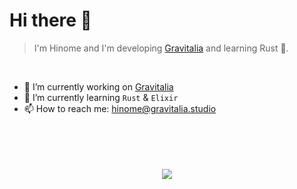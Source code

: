 # Hi there 👋
> I'm Hinome and I'm developing [Gravitalia](https://github.com/Gravitalia) and learning Rust 🦀.
<br />

- 🔭 I’m currently working on [Gravitalia](https://github.com/Gravitalia)
- 🌱 I’m currently learning `Rust` & `Elixir`
- 📫 How to reach me: hinome@gravitalia.studio
<br /><br /><br /><br /><br />
<p align="center">
  <a href="https://skillicons.dev">
    <img src="https://skillicons.dev/icons?i=nuxtjs,ts,rust,go,elixir,redis,cloudflare,docker,tailwindcss" />
  </a>
</p>
